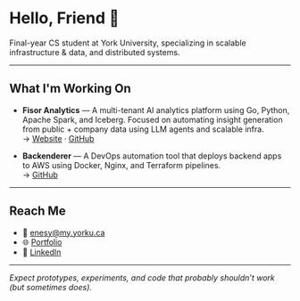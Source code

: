 # Hello, Friend 👋

Final-year CS student at York University, specializing in scalable infrastructure & data, and distributed systems.

---

##  What I'm Working On

- **Fisor Analytics** — A multi-tenant AI analytics platform using Go, Python, Apache Spark, and Iceberg. Focused on automating insight generation from public + company data using LLM agents and scalable infra.  
  → [Website](https://fisoranalytics.org) · [GitHub](https://github.com/Fisor-Analytics)

- **Backenderer** — A DevOps automation tool that deploys backend apps to AWS using Docker, Nginx, and Terraform pipelines.  
  → [GitHub](https://github.com/enesyesil/backenderer)

---

## Reach Me

- 📧 [enesy@my.yorku.ca](mailto:enesy@my.yorku.ca)  
- 🌐 [Portfolio](https://enesyesil.me)  
- 💼 [LinkedIn](https://www.linkedin.com/in/enes-yesil-723080184/)

---
*Expect prototypes, experiments, and code that probably shouldn’t work (but sometimes does).*

